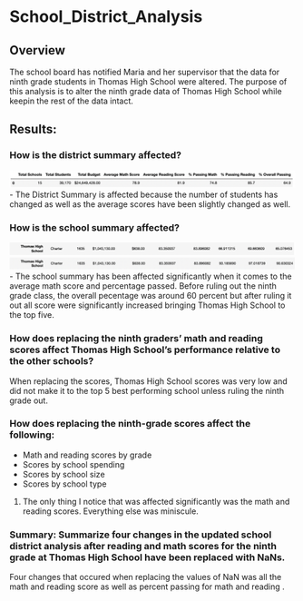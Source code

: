 # School_District_Analysis

## Overview 
The school board has notified Maria and her supervisor that the data for ninth grade students in Thomas High School were altered. The purpose of this analysis is to alter the ninth grade data of Thomas High School while keepin the rest of the data intact.

## Results:

### How is the district summary affected?
![District Summary](https://github.com/40super/School_District_Analysis/blob/main/Resources/District_Summary.png?raw=true)
    - The District Summary is affected because the number of students has changed as well as the average scores have been slightly changed as well.  
  
### How is the school summary affected?
![Before](https://github.com/40super/School_District_Analysis/blob/main/Resources/THS_BEFORE.png?raw=true)
![After](https://github.com/40super/School_District_Analysis/blob/main/Resources/THS_AFTER.png?raw=true)
    -  The school summary has been affected significantly when it comes to the average math score and percentage passed. Before ruling out the ninth grade class, the overall pecentage was around 60 percent but after ruling it out all score were significantly increased bringing Thomas High School to the top five.
  
### How does replacing the ninth graders’ math and reading scores affect Thomas High School’s performance relative to the other schools?
When replacing the scores, Thomas High School scores was very low and did not make it to the top 5 best performing school unless ruling the ninth grade out.

### How does replacing the ninth-grade scores affect the following:
 - Math and reading scores by grade
 - Scores by school spending
 - Scores by school size
 - Scores by school type
  
 1. The only thing I notice that was affected significantly was the math and reading scores. Everything else was miniscule.
   
### Summary: Summarize four changes in the updated school district analysis after reading and math scores for the ninth grade at Thomas High School have been replaced with NaNs.
Four changes that occured when replacing the values of NaN was all the math and reading score as well as percent passing for math and reading .
